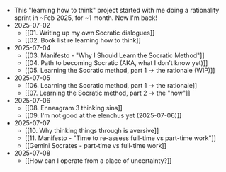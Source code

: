 - This "learning how to think" project started with me doing a rationality sprint in ~Feb 2025, for ~1 month. Now I'm back!
- 2025-07-02
	- [[01. Writing up my own Socratic dialogues]]
	- [[02. Book list re learning how to think]]
- 2025-07-04
	- [[03. Manifesto - "Why I Should Learn the Socratic Method"]]
	- [[04. Path to becoming Socratic (AKA, what I don't know yet)]]
	- [[05. Learning the Socratic method, part 1 → the rationale (WIP)]]
- 2025-07-05
	- [[06. Learning the Socratic method, part 1 → the rationale]]
	- [[07. Learning the Socratic method, part 2 → the "how"]]
- 2025-07-06
	- [[08. Enneagram 3 thinking sins]]
	- [[09. I'm not good at the elenchus yet (2025-07-06)]]
- 2025-07-07
	- [[10. Why thinking things through is aversive]]
	- [[11. Manifesto - "Time to re-assess full-time vs part-time work"]]
	- [[Gemini Socrates - part-time vs full-time work]]
- 2025-07-08
	- [[How can I operate from a place of uncertainty?]]